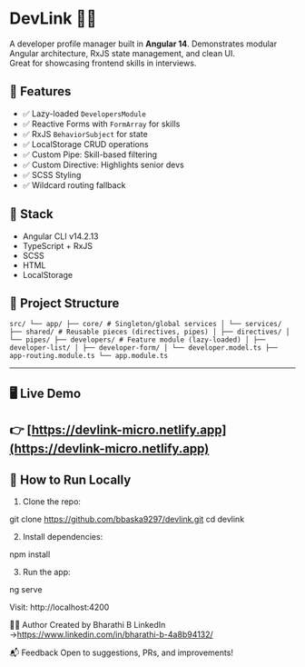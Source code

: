 # DevLink 🧑‍💻

A developer profile manager built in **Angular 14**. Demonstrates modular Angular architecture, RxJS state management, and clean UI.  
Great for showcasing frontend skills in interviews.

## 🚀 Features

- ✅ Lazy-loaded `DevelopersModule`
- ✅ Reactive Forms with `FormArray` for skills
- ✅ RxJS `BehaviorSubject` for state
- ✅ LocalStorage CRUD operations
- ✅ Custom Pipe: Skill-based filtering
- ✅ Custom Directive: Highlights senior devs
- ✅ SCSS Styling
- ✅ Wildcard routing fallback

## 🔧 Stack

- Angular CLI v14.2.13
- TypeScript + RxJS
- SCSS
- HTML
- LocalStorage

## 📁 Project Structure

`src/
└── app/
├── core/ # Singleton/global services
│ └── services/
├── shared/ # Reusable pieces (directives, pipes)
│ ├── directives/
│ └── pipes/
├── developers/ # Feature module (lazy-loaded)
│ ├── developer-list/
│ ├── developer-form/
│ └── developer.model.ts
├── app-routing.module.ts
└── app.module.ts`

---

## 🖥️ Live Demo

## 👉 [https://devlink-micro.netlify.app](https://devlink-micro.netlify.app)

## 🧪 How to Run Locally

1. Clone the repo:

git clone https://github.com/bbaska9297/devlink.git
cd devlink

2. Install dependencies:

npm install

3. Run the app:

ng serve

Visit: http://localhost:4200

👨‍💻 Author
Created by Bharathi B
LinkedIn →https://www.linkedin.com/in/bharathi-b-4a8b94132/

📬 Feedback
Open to suggestions, PRs, and improvements!

```

```
